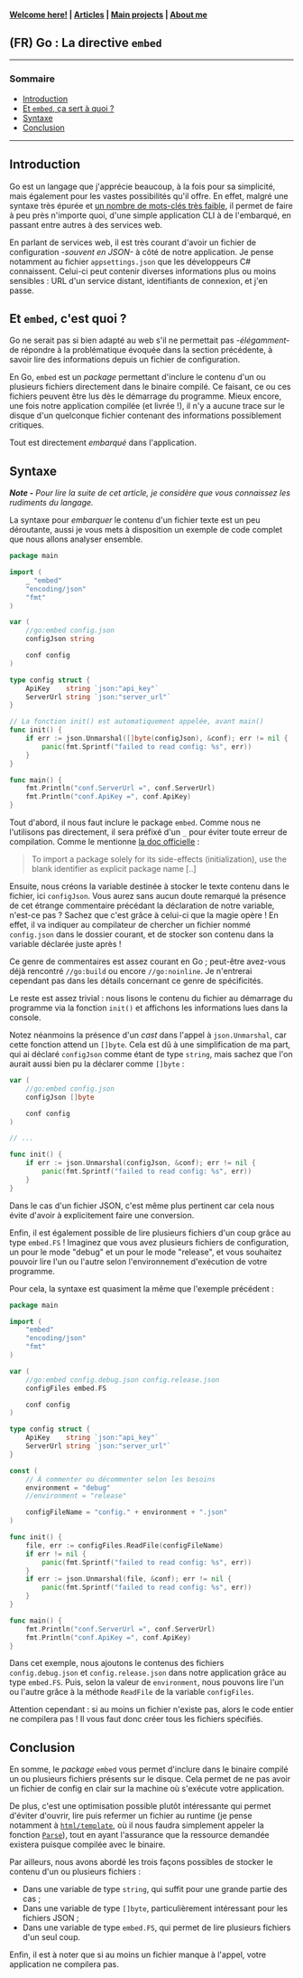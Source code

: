 #### [Welcome here!](https://vpenando.github.io) | [Articles](https://vpenando.github.io/articles.html) | [Main projects](https://vpenando.github.io/projects.html) | [About me](https://vpenando.github.io/about.html)

## (FR) Go : La directive `embed`

---

### Sommaire
* [Introduction](#introduction)
* [Et `embed`, ça sert à quoi ?](#embed-go)
* [Syntaxe](#syntaxe)
* [Conclusion](#conclusion)

---

## <a name="introduction">Introduction</a>

Go est un langage que j'apprécie beaucoup, à la fois pour sa simplicité, mais également pour les vastes possibilités qu'il offre.
En effet, malgré une syntaxe très épurée et [un nombre de mots-clés très faible](https://go.dev/ref/spec#Keywords), il permet de faire à peu près n'importe quoi, d'une simple application CLI à de l'embarqué, en passant entre autres à des services web.

En parlant de services web, il est très courant d'avoir un fichier de configuration *-souvent en JSON-* à côté de notre application.
Je pense notamment au fichier `appsettings.json` que les développeurs C# connaissent.
Celui-ci peut contenir diverses informations plus ou moins sensibles : URL d'un service distant, identifiants de connexion, et j'en passe.

## <a name="embed-go">Et `embed`, c'est quoi ?</a>

Go ne serait pas si bien adapté au web s'il ne permettait pas *-élégamment-* de répondre à la problématique évoquée dans la section précédente, à savoir lire des informations depuis un fichier de configuration.

En Go, `embed` est un *package* permettant d'inclure le contenu d'un ou plusieurs fichiers directement dans le binaire compilé.
Ce faisant, ce ou ces fichiers peuvent être lus dès le démarrage du programme.
Mieux encore, une fois notre application compilée (et livrée !), il n'y a aucune trace sur le disque d'un quelconque fichier contenant des informations possiblement critiques.

Tout est directement *embarqué* dans l'application.

## <a name="syntaxe">Syntaxe</a>

***Note -** Pour lire la suite de cet article, je considère que vous connaissez les rudiments du langage.*

La syntaxe pour *embarquer* le contenu d'un fichier texte est un peu déroutante, aussi je vous mets à disposition un exemple de code complet que nous allons analyser ensemble.

```go
package main

import (
    _ "embed"
    "encoding/json"
    "fmt"
)

var (
    //go:embed config.json
    configJson string

    conf config
)

type config struct {
    ApiKey    string `json:"api_key"`
    ServerUrl string `json:"server_url"`
}

// La fonction init() est automatiquement appelée, avant main()
func init() {
    if err := json.Unmarshal([]byte(configJson), &conf); err != nil {
        panic(fmt.Sprintf("failed to read config: %s", err))
    }
}

func main() {
    fmt.Println("conf.ServerUrl =", conf.ServerUrl)
    fmt.Println("conf.ApiKey =", conf.ApiKey)
}
```

Tout d'abord, il nous faut inclure le package `embed`. Comme nous ne l'utilisons pas directement, il sera préfixé d'un `_` pour éviter toute erreur de compilation.
Comme le mentionne [la doc officielle](https://go.dev/ref/spec#Import_declarations) :
> To import a package solely for its side-effects (initialization), use the blank identifier as explicit package name [..]

Ensuite, nous créons la variable destinée à stocker le texte contenu dans le fichier, ici `configJson`.
Vous aurez sans aucun doute remarqué la présence de cet étrange commentaire précédant la déclaration de notre variable, n'est-ce pas ?
Sachez que c'est grâce à celui-ci que la magie opère !
En effet, il va indiquer au compilateur de chercher un fichier nommé `config.json` dans le dossier courant, et de stocker son contenu dans la variable déclarée juste après !

Ce genre de commentaires est assez courant en Go ; peut-être avez-vous déjà rencontré `//go:build` ou encore `//go:noinline`.
Je n'entrerai cependant pas dans les détails concernant ce genre de spécificités.

Le reste est assez trivial : nous lisons le contenu du fichier au démarrage du programme via la fonction `init()` et affichons les informations lues dans la console.

Notez néanmoins la présence d'un *cast* dans l'appel à `json.Unmarshal`, car cette fonction attend un `[]byte`.
Cela est dû à une simplification de ma part, qui ai déclaré `configJson` comme étant de type `string`, mais sachez que l'on aurait aussi bien pu la déclarer comme `[]byte` :
```go
var (
    //go:embed config.json
    configJson []byte

    conf config
)

// ...

func init() {
    if err := json.Unmarshal(configJson, &conf); err != nil {
        panic(fmt.Sprintf("failed to read config: %s", err))
    }
}
```
Dans le cas d'un fichier JSON, c'est même plus pertinent car cela nous évite d'avoir à explicitement faire une conversion.

Enfin, il est également possible de lire plusieurs fichiers d'un coup grâce au type `embed.FS` !
Imaginez que vous avez plusieurs fichiers de configuration, un pour le mode "debug" et un pour le mode "release", et vous souhaitez pouvoir lire l'un ou l'autre selon l'environnement d'exécution de votre programme.

Pour cela, la syntaxe est quasiment la même que l'exemple précédent :
```go
package main

import (
    "embed"
    "encoding/json"
    "fmt"
)

var (
    //go:embed config.debug.json config.release.json
    configFiles embed.FS

    conf config
)

type config struct {
    ApiKey    string `json:"api_key"`
    ServerUrl string `json:"server_url"`
}

const (
    // À commenter ou décommenter selon les besoins
    environment = "debug"
    //environment = "release"

    configFileName = "config." + environment + ".json"
)

func init() {
    file, err := configFiles.ReadFile(configFileName)
    if err != nil {
        panic(fmt.Sprintf("failed to read config: %s", err))
    }
    if err := json.Unmarshal(file, &conf); err != nil {
        panic(fmt.Sprintf("failed to read config: %s", err))
    }
}

func main() {
    fmt.Println("conf.ServerUrl =", conf.ServerUrl)
    fmt.Println("conf.ApiKey =", conf.ApiKey)
}
```

Dans cet exemple, nous ajoutons le contenus des fichiers `config.debug.json` et `config.release.json` dans notre application grâce au type `embed.FS`.
Puis, selon la valeur de `environment`, nous pouvons lire l'un ou l'autre grâce à la méthode `ReadFile` de la variable `configFiles`.

Attention cependant : si au moins un fichier n'existe pas, alors le code entier ne compilera pas !
Il vous faut donc créer tous les fichiers spécifiés.

## <a name="conclusion">Conclusion</a>

En somme, le *package* `embed` vous permet d'inclure dans le binaire compilé un ou plusieurs fichiers présents sur le disque.
Cela permet de ne pas avoir un fichier de config en clair sur la machine où s'exécute votre application.

De plus, c'est une optimisation possible plutôt intéressante qui permet d'éviter d'ouvrir, lire puis refermer un fichier au runtime (je pense notamment à [`html/template`](https://pkg.go.dev/html/template), où il nous faudra simplement appeler la fonction [`Parse`](https://pkg.go.dev/html/template#Template.Parse)), tout en ayant l'assurance que la ressource demandée existera puisque compilée avec le binaire.

Par ailleurs, nous avons abordé les trois façons possibles de stocker le contenu d'un ou plusieurs fichiers :
- Dans une variable de type `string`, qui suffit pour une grande partie des cas ;
- Dans une variable de type `[]byte`, particulièrement intéressant pour les fichiers JSON ;
- Dans une variable de type `embed.FS`, qui permet de lire plusieurs fichiers d'un seul coup.

Enfin, il est à noter que si au moins un fichier manque à l'appel, votre application ne compilera pas.
